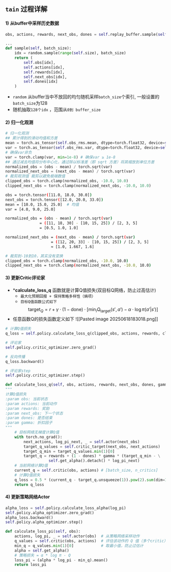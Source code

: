 ## `tain` 过程详解 
#### 1) 从buffer中采样历史数据
```python
obs, actions, rewards, next_obs, dones = self.replay_buffer.sample(self.batch_size)

...
def sample(self, batch_size):
    idx = random.sample(range(self.size), batch_size)
    return (
        self.obs[idx],
        self.actions[idx],
        self.rewards[idx],
        self.next_obs[idx],
        self.dones[idx]
    )

```
* `random` 从buffer当中不放回的均匀随机采样`batch_size`个索引,  一般设置的`batch_size`为128
* 随机抽取`128个idx` ，范围从`0到 buffer_size`


#### 2) 归一化观测
```python
# 归一化观测
## 累计得到的滑动均值和方差
mean = torch.as_tensor(self.obs_rms.mean, dtype=torch.float32, device=self.device)
var = torch.as_tensor(self.obs_rms.var, dtype=torch.float32, device=self.device)
# 确保var非负
var = torch.clamp(var, min=1e-8) # 确保var ≥ 1e-8
## 通过减去均值将分布中心化，通过除以标准差（即 sqrt 方差）将其缩放到单位方差
normalized_obs = (obs - mean) / torch.sqrt(var)
normalized_next_obs = (next_obs - mean) / torch.sqrt(var)
# 裁剪观测值 裁剪以避免极端数值
clipped_obs = torch.clamp(normalized_obs, -10.0, 10.0)
clipped_next_obs = torch.clamp(normalized_next_obs, -10.0, 10.0)
```
```bash
obs = torch.tensor([11.0, 18.0, 30.0])
next_obs = torch.tensor([12.0, 20.0, 33.0])
mean = [10.0, 15.0, 25.0]  # 均值
var = [4.0, 9.0, 25.0]

normalized_obs = (obs - mean) / torch.sqrt(var) 
               = ([11, 18, 30] - [10, 15, 25]) / [2, 3, 5]
               = [0.5, 1.0, 1.0]

normalized_next_obs = (next_obs - mean) / torch.sqrt(var)
					= ([12, 20, 33] - [10, 15, 25]) / [2, 3, 5]
                    ≈ [1.0, 1.667, 1.6]

# 裁剪到-10到10，其实没有变换
clipped_obs = torch.clamp(normalized_obs, -10.0, 10.0)
clipped_next_obs = torch.clamp(normalized_next_obs, -10.0, 10.0)
```

#### 3) 更新Critic评论家
* ***calculate_loss_q** 函数就是计算Q值损失(双目标Q网络，防止过高估计)
    *  `最大化预期回报 + 保持策略多样性（熵项）`
    * `目标Q值函数公式如下`
$$
\text{target}_Q = r + \gamma \cdot (1 - \text{done}) \cdot \left[ \min_i Q_{\text{target}}(s', a') - \alpha \cdot \log \pi(a'|s') \right]
$$
* 任意函数Q的损失函数定义如下
![[Pasted image 20250618183018.png]]
```python
# 计算Q值损失
q_loss = self.policy.calculate_loss_q(clipped_obs, actions, rewards, clipped_next_obs, dones, self.gamma)

# 评论家
self.policy.critic_optimizer.zero_grad()

# 反向传播
q_loss.backward()

# 评论家step
self.policy.critic_optimizer.step()
```
```python
def calculate_loss_q(self, obs, actions, rewards, next_obs, dones, gamma):
"""
计算Q值损失
:param obs: 当前状态
:param actions: 当前动作
:param rewards: 奖励
:param next_obs: 下一个状态
:param dones: 是否结束
:param gamma: 折扣因子
"""
	# 目标网络无梯度计算Q值
	with torch.no_grad():
		next_actions, log_pi_next, _ = self.actor(next_obs)
		target_q_values = self.critic_target(next_obs, next_actions)
		target_q_min = target_q_values.min(1)[0]
		target_q = rewards + (1 - dones) * gamma * (target_q_min - \
		           self.get_alpha().detach() * log_pi_next)
	# 当前网络计算Q值
	current_q = self.critic(obs, actions) # [batch_size, n_critics]
	# 计算Q值损失
	q_loss = 0.5 * (current_q - target_q.unsqueeze(1)).pow(2).sum(dim=1).mean()
	return q_loss
```


#### 4) 更新策略网络Actor
```python
alpha_loss = self.policy.calculate_loss_alpha(log_pi)
self.policy.alpha_optimizer.zero_grad()
alpha_loss.backward()
self.policy.alpha_optimizer.step()
```
```python
def calculate_loss_pi(self, obs):
    actions, log_pi, _ = self.actor(obs)  # 从策略网络采样动作
    q_values = self.critic(obs, actions)  # 评估该动作的 Q 值（多个critic）
    min_q = q_values.min(1)[0]            # 取最小值，防止过估计
    alpha = self.get_alpha()
    # 策略损失 = α * log π - Q
    loss_pi = (alpha * log_pi - min_q).mean()
    return loss_pi
```